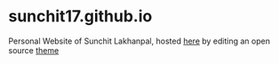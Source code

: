 # sunchit17.github.io

Personal Website of Sunchit Lakhanpal, hosted [here](https://sunchit17.github.io) by editing an open source [theme](https://github.com/YoussefRaafatNasry/portfolYOU)
